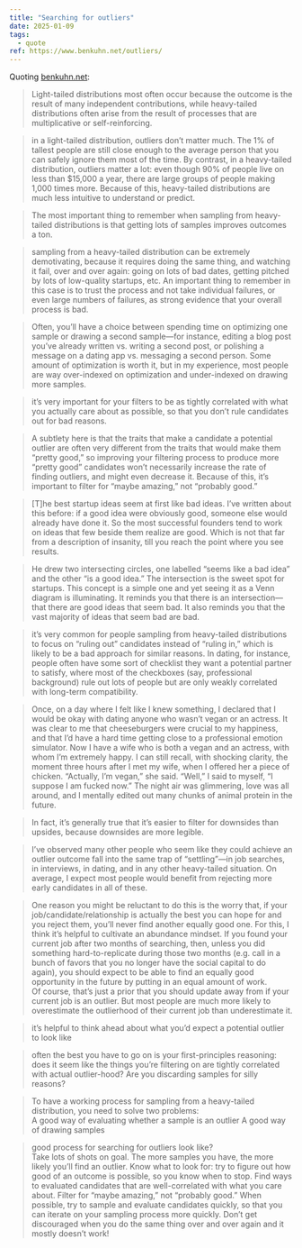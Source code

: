 ```yaml
---
title: "Searching for outliers"
date: 2025-01-09
tags:
  - quote
ref: https://www.benkuhn.net/outliers/
---
```



Quoting [benkuhn.net](https://www.benkuhn.net/outliers/):

> Light-tailed distributions most often occur because the outcome is the result of many independent contributions, while heavy-tailed distributions often arise from the result of processes that are multiplicative or self-reinforcing.

> in a light-tailed distribution, outliers don’t matter much. The 1% of tallest people are still close enough to the average person that you can safely ignore them most of the time. By contrast, in a heavy-tailed distribution, outliers matter a lot: even though 90% of people live on less than $15,000 a year, there are large groups of people making 1,000 times more. Because of this, heavy-tailed distributions are much less intuitive to understand or predict.

> The most important thing to remember when sampling from heavy-tailed distributions is that getting lots of samples improves outcomes a ton.

> sampling from a heavy-tailed distribution can be extremely demotivating, because it requires doing the same thing, and watching it fail, over and over again: going on lots of bad dates, getting pitched by lots of low-quality startups, etc. An important thing to remember in this case is to trust the process and not take individual failures, or even large numbers of failures, as strong evidence that your overall process is bad.

> Often, you’ll have a choice between spending time on optimizing one sample or drawing a second sample—for instance, editing a blog post you’ve already written vs. writing a second post, or polishing a message on a dating app vs. messaging a second person. Some amount of optimization is worth it, but in my experience, most people are way over-indexed on optimization and under-indexed on drawing more samples.

> it’s very important for your filters to be as tightly correlated with what you actually care about as possible, so that you don’t rule candidates out for bad reasons.

> A subtlety here is that the traits that make a candidate a potential outlier are often very different from the traits that would make them “pretty good,” so improving your filtering process to produce more “pretty good” candidates won’t necessarily increase the rate of finding outliers, and might even decrease it. Because of this, it’s important to filter for “maybe amazing,” not “probably good.”

> [T]he best startup ideas seem at first like bad ideas. I’ve written about this before: if a good idea were obviously good, someone else would already have done it. So the most successful founders tend to work on ideas that few beside them realize are good. Which is not that far from a description of insanity, till you reach the point where you see results.

> He drew two intersecting circles, one labelled “seems like a bad idea” and the other “is a good idea.” The intersection is the sweet spot for startups. This concept is a simple one and yet seeing it as a Venn diagram is illuminating. It reminds you that there is an intersection—that there are good ideas that seem bad. It also reminds you that the vast majority of ideas that seem bad are bad.

> it’s very common for people sampling from heavy-tailed distributions to focus on “ruling out” candidates instead of “ruling in,” which is likely to be a bad approach for similar reasons. In dating, for instance, people often have some sort of checklist they want a potential partner to satisfy, where most of the checkboxes (say, professional background) rule out lots of people but are only weakly correlated with long-term compatibility.

> Once, on a day where I felt like I knew something, I declared that I would be okay with dating anyone who wasn’t vegan or an actress. It was clear to me that cheeseburgers were crucial to my happiness, and that I’d have a hard time getting close to a professional emotion simulator. Now I have a wife who is both a vegan and an actress, with whom I’m extremely happy. I can still recall, with shocking clarity, the moment three hours after I met my wife, when I offered her a piece of chicken. “Actually, I’m vegan,” she said. “Well,” I said to myself, “I suppose I am fucked now.” The night air was glimmering, love was all around, and I mentally edited out many chunks of animal protein in the future.

> In fact, it’s generally true that it’s easier to filter for downsides than upsides, because downsides are more legible.

> I’ve observed many other people who seem like they could achieve an outlier outcome fall into the same trap of “settling”—in job searches, in interviews, in dating, and in any other heavy-tailed situation. On average, I expect most people would benefit from rejecting more early candidates in all of these.

> One reason you might be reluctant to do this is the worry that, if your job/candidate/relationship is actually the best you can hope for and you reject them, you’ll never find another equally good one. For this, I think it’s helpful to cultivate an abundance mindset. If you found your current job after two months of searching, then, unless you did something hard-to-replicate during those two months (e.g. call in a bunch of favors that you no longer have the social capital to do again), you should expect to be able to find an equally good opportunity in the future by putting in an equal amount of work.<br>Of course, that’s just a prior that you should update away from if your current job is an outlier. But most people are much more likely to overestimate the outlierhood of their current job than underestimate it.

> it’s helpful to think ahead about what you’d expect a potential outlier to look like

> often the best you have to go on is your first-principles reasoning: does it seem like the things you’re filtering on are tightly correlated with actual outlier-hood? Are you discarding samples for silly reasons?

> To have a working process for sampling from a heavy-tailed distribution, you need to solve two problems:<br>  A good way of evaluating whether a sample is an outlier   A good way of drawing samples

> good process for searching for outliers look like?<br>  Take lots of shots on goal. The more samples you have, the more likely you’ll find an outlier.   Know what to look for: try to figure out how good of an outcome is possible, so you know when to stop.   Find ways to evaluated candidates that are well-correlated with what you care about. Filter for “maybe amazing,” not “probably good.”   When possible, try to sample and evaluate candidates quickly, so that you can iterate on your sampling process more quickly.   Don’t get discouraged when you do the same thing over and over again and it mostly doesn’t work!